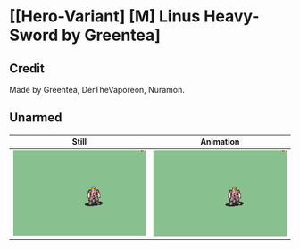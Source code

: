 # [\[Hero-Variant\] \[M\] Linus Heavy-Sword by Greentea]

## Credit

Made by Greentea, DerTheVaporeon, Nuramon.

## Unarmed

| Still | Animation |
| :---: | :-------: |
| ![Unarmed still](./Unarmed_000.png) | ![Unarmed animation](./Unarmed.gif) |
